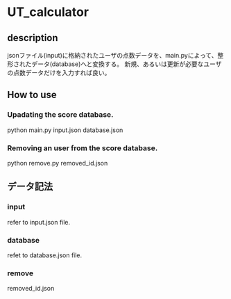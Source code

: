 # UT_calculator

## description
jsonファイル(input)に格納されたユーザの点数データを、main.pyによって、整形されたデータ(database)へと変換する。
新規、あるいは更新が必要なユーザの点数データだけを入力すれば良い。


## How to use
### Upadating the score database.
python main.py input.json database.json

### Removing an user from the score database.
python remove.py removed_id.json



## データ記法
### input
refer to input.json file.

### database
refet to database.json file.

### remove
removed_id.json
